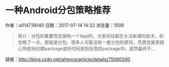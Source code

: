 # 一种Android分包策略推荐
作者：u014738140
日期：2017-07-14 14:22
浏览量：1509
> 简介：分包的重要性在架构一个App时，大家往往都在关注新潮的技术，却忽略了一点，那就是分包。很多人可能没有一套分包的原则，凭感觉甚至随心所欲地创建package或将代码放到任意的package中。虽然最终不...

 链接：http://blog.csdn.net/ahence/article/details/75090340
